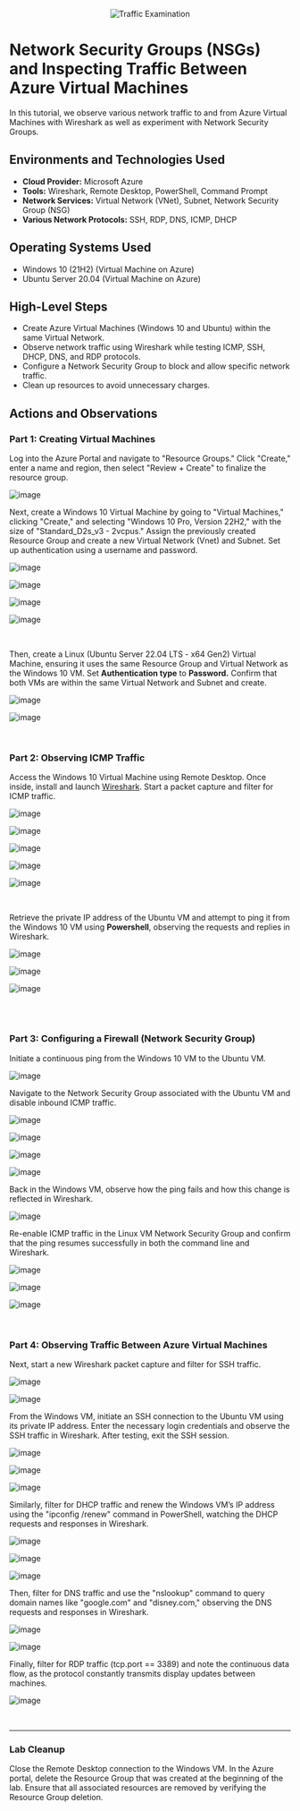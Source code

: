 <p align="center">
<img src="https://i.imgur.com/Ua7udoS.png" alt="Traffic Examination"/>
</p>

<h1>Network Security Groups (NSGs) and Inspecting Traffic Between Azure Virtual Machines</h1>
In this tutorial, we observe various network traffic to and from Azure Virtual Machines with Wireshark as well as experiment with Network Security Groups. <br />




<h2>Environments and Technologies Used</h2>

- <strong>Cloud Provider:</strong> Microsoft Azure
- <strong>Tools:</strong> Wireshark, Remote Desktop, PowerShell, Command Prompt
- <strong>Network Services:</strong> Virtual Network (VNet), Subnet, Network Security Group (NSG)
- <strong>Various Network Protocols:</strong> SSH, RDP, DNS, ICMP, DHCP




<h2>Operating Systems Used </h2>

- Windows 10 (21H2) (Virtual Machine on Azure)
- Ubuntu Server 20.04 (Virtual Machine on Azure)




<h2>High-Level Steps</h2>

- Create Azure Virtual Machines (Windows 10 and Ubuntu) within the same Virtual Network.
- Observe network traffic using Wireshark while testing ICMP, SSH, DHCP, DNS, and RDP protocols.
- Configure a Network Security Group to block and allow specific network traffic.
- Clean up resources to avoid unnecessary charges.






<h2>Actions and Observations</h2>

<h3>Part 1: Creating Virtual Machines</h3>

<p>
Log into the Azure Portal and navigate to "Resource Groups." Click "Create," enter a name and region, then select "Review + Create" to finalize the resource group. 
</p>

![image](https://github.com/user-attachments/assets/8a964873-724f-4f7e-9444-425301f9df94)
<br />

<p>
Next, create a Windows 10 Virtual Machine by going to "Virtual Machines," clicking "Create," and selecting "Windows 10 Pro, Version 22H2," with the size of "Standard_D2s_v3 - 2vcpus." Assign the previously created Resource Group and create a new Virtual Network (Vnet) and Subnet. Set up authentication using a username and password. 
</p>

![image](https://github.com/user-attachments/assets/6aba1333-8288-4515-a1fa-29a881f1b089)

![image](https://github.com/user-attachments/assets/1b2686e3-1087-4fbb-969b-2961fac48f44)

![image](https://github.com/user-attachments/assets/feb02eb5-82e5-4e2e-923f-8238116096f0)

![image](https://github.com/user-attachments/assets/96441ee6-f630-4ce0-9bcc-32e45b270315)

<br />
<p>
Then, create a Linux (Ubuntu Server 22.04 LTS - x64 Gen2) Virtual Machine, ensuring it uses the same Resource Group and Virtual Network as the Windows 10 VM. Set <strong>Authentication type</strong> to <strong>Password.</strong> Confirm that both VMs are within the same Virtual Network and Subnet and create.
</p>

![image](https://github.com/user-attachments/assets/93b3a303-a729-4c83-bd46-0456b29675d6)

![image](https://github.com/user-attachments/assets/3d4e522c-d6a0-4934-9990-4a11f07c7332)

<br />

<h3>Part 2: Observing ICMP Traffic</h3>

<p>Access the Windows 10 Virtual Machine using Remote Desktop. Once inside, install and launch <a href="https://www.wireshark.org" target="_blank">Wireshark</a>. Start a packet capture and filter for ICMP traffic.</p>

![image](https://github.com/user-attachments/assets/e6213f68-f090-4dc7-8680-b0289923f4a7)

![image](https://github.com/user-attachments/assets/982705c6-3f53-4c32-a568-c69535474264)

![image](https://github.com/user-attachments/assets/1c932529-29e1-491e-a385-e067a55c3b1d)

![image](https://github.com/user-attachments/assets/803f4f12-095a-431b-87a0-d019e46c4fa1)

![image](https://github.com/user-attachments/assets/9d3d5c3a-b382-4992-b9d8-60353c15e331)

<br />

<p>Retrieve the private IP address of the Ubuntu VM and attempt to ping it from the Windows 10 VM using <strong>Powershell</strong>, observing the requests and replies in Wireshark.</p>

![image](https://github.com/user-attachments/assets/a0e5c342-99ec-47c3-9000-20d26e4e36c8)

![image](https://github.com/user-attachments/assets/6309a736-101b-41ed-9aa1-9d9b9dcc732d)

![image](https://github.com/user-attachments/assets/8b06dc39-3701-494c-a25a-f74440e31db9)

<br />
<br />

<h3>Part 3: Configuring a Firewall (Network Security Group)</h3>

<p>Initiate a continuous ping from the Windows 10 VM to the Ubuntu VM.</p>

![image](https://github.com/user-attachments/assets/ca4accbc-d69c-45e2-8235-36559584f6a7)

<p>Navigate to the Network Security Group associated with the Ubuntu VM and disable inbound ICMP traffic.</p>

![image](https://github.com/user-attachments/assets/d8701a00-f06d-4a05-8343-38eddcd53794)

![image](https://github.com/user-attachments/assets/e14b551b-b53b-4dd0-be7b-802024b18409)

![image](https://github.com/user-attachments/assets/3830e240-e2b3-489f-b95f-aad3cd754a1b)

![image](https://github.com/user-attachments/assets/14ddb7a0-b118-46c2-b37b-e527ab21fe35)



<p>Back in the Windows VM, observe how the ping fails and how this change is reflected in Wireshark.</p>

![image](https://github.com/user-attachments/assets/97f89e34-fdb9-42a6-8b2f-faa1a4e72646)

  
<p>Re-enable ICMP traffic in the Linux VM Network Security Group and confirm that the ping resumes successfully in both the command line and Wireshark.</p>

![image](https://github.com/user-attachments/assets/42771371-30a3-4e38-b310-17fb64bb3070)

![image](https://github.com/user-attachments/assets/b5df7366-ea7f-41f4-b62d-5fde5070ad3f)

![image](https://github.com/user-attachments/assets/7eb63030-9248-41a3-b823-90684f7ea88c)

<br />

<h3>Part 4: Observing Traffic Between Azure Virtual Machines</h3>

<p>Next, start a new Wireshark packet capture and filter for SSH traffic.</p>

![image](https://github.com/user-attachments/assets/a9b10436-3c82-4157-b69d-bc3024e33052)

![image](https://github.com/user-attachments/assets/75aa58c9-e91f-423c-b213-89c52f6ee953)

 
<p>From the Windows VM, initiate an SSH connection to the Ubuntu VM using its private IP address. Enter the necessary login credentials and observe the SSH traffic in Wireshark. After testing, exit the SSH session.</p>

![image](https://github.com/user-attachments/assets/eef81b1e-454d-4638-8e5b-5d2ba63c27ca)

![image](https://github.com/user-attachments/assets/c7450ad9-121e-4151-9847-8f9362b8c814)

![image](https://github.com/user-attachments/assets/ab63265c-af13-4f4c-9d95-021531786491)

<p>Similarly, filter for DHCP traffic and renew the Windows VM’s IP address using the "ipconfig /renew" command in PowerShell, watching the DHCP requests and responses in Wireshark.</p> 

![image](https://github.com/user-attachments/assets/7da8de65-22f9-428c-8936-c047aaca8512)

![image](https://github.com/user-attachments/assets/d37cf2a6-d28a-4564-bea3-93d4cd2c37b9)

![image](https://github.com/user-attachments/assets/dc49d446-a1a4-43cd-aafe-b32b77125a55)


<p>Then, filter for DNS traffic and use the "nslookup" command to query domain names like "google.com" and "disney.com," observing the DNS requests and responses in Wireshark.</p>

![image](https://github.com/user-attachments/assets/9f6bdc66-b400-4458-b597-fe8fb3712714)

![image](https://github.com/user-attachments/assets/3a957ec9-e7c2-4ac2-a1c1-8a0ebe72a96a)


<p>Finally, filter for RDP traffic (tcp.port == 3389) and note the continuous data flow, as the protocol constantly transmits display updates between machines.</p>

![image](https://github.com/user-attachments/assets/e016148c-6b5d-47a8-a215-7340dacd92e9)

<br />

<hr>

<h3>Lab Cleanup</h3>

<p>Close the Remote Desktop connection to the Windows VM. In the Azure portal, delete the Resource Group that was created at the beginning of the lab. Ensure that all associated resources are removed by verifying the Resource Group deletion.</p>


